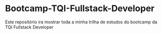 # Bootcamp-TQI-Fullstack-Developer
Este repositório ira mostrar toda a minha trilha de estudos do bootcamp da TQI Fullstack Developer
